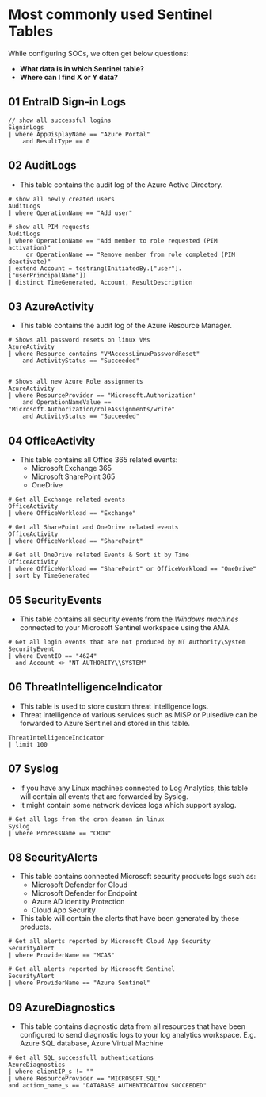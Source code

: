 # Most commonly used Sentinel Tables

While configuring SOCs, we often get below questions:

- **What data is in which Sentinel table?**
- **Where can I find X or Y data?**

## 01 EntraID Sign-in Logs

```
// show all successful logins
SigninLogs
| where AppDisplayName == "Azure Portal"
    and ResultType == 0
```

## 02 AuditLogs

- This table contains the audit log of the Azure Active Directory.

```
# show all newly created users
AuditLogs
| where OperationName == "Add user"

# show all PIM requests
AuditLogs
| where OperationName == "Add member to role requested (PIM activation)"
     or OperationName == "Remove member from role completed (PIM deactivate)"
| extend Account = tostring(InitiatedBy.["user"].["userPrincipalName"])
| distinct TimeGenerated, Account, ResultDescription
```

## 03 AzureActivity

- This table contains the audit log of the Azure Resource Manager.

```
# Shows all password resets on linux VMs
AzureActivity
| where Resource contains "VMAccessLinuxPasswordReset"
    and ActivityStatus == "Succeeded"


# Shows all new Azure Role assignments
AzureActivity
| where ResourceProvider == "Microsoft.Authorization'
    and OperationNameValue == "Microsoft.Authorization/roleAssignments/write"
    and ActivityStatus == "Succeeded"

```

## 04 OfficeActivity

- This table contains all Office 365 related events:
  - Microsoft Exchange 365
  - Microsoft SharePoint 365
  - OneDrive

```
# Get all Exchange related events
OfficeActivity
| where OfficeWorkload == "Exchange"

# Get all SharePoint and OneDrive related events
OfficeActivity
| where OfficeWorkload == "SharePoint"

# Get all OneDrive related Events & Sort it by Time
OfficeActivity
| where OfficeWorkload == "SharePoint" or OfficeWorkload == "OneDrive"
| sort by TimeGenerated

```

## 05 SecurityEvents

- This table contains all security events from the _Windows machines_ connected to your Microsoft Sentinel workspace using the AMA.

```
# Get all login events that are not produced by NT Authority\System
SecurityEvent
| where EventID == "4624"
  and Account <> "NT AUTHORITY\\SYSTEM"

```

## 06 ThreatIntelligenceIndicator

- This table is used to store custom threat intelligence logs.
- Threat intelligence of various services such as MISP or Pulsedive can be forwarded to Azure Sentinel and stored in this table.

```
ThreatIntelligenceIndicator
| limit 100
```

## 07 Syslog

- If you have any Linux machines connected to Log Analytics, this table will contain all events that are forwarded by Syslog.
- It might contain some network devices logs which support syslog.

```
# Get all logs from the cron deamon in linux
Syslog
| where ProcessName == "CRON"
```

## 08 SecurityAlerts

- This table contains connected Microsoft security products logs such as:
  - Microsoft Defender for Cloud
  - Microsoft Defender for Endpoint
  - Azure AD Identity Protection
  - Cloud App Security
- This table will contain the alerts that have been generated by these products.

```
# Get all alerts reported by Microsoft Cloud App Security
SecurityAlert
| where ProviderName == "MCAS"

# Get all alerts reported by Microsoft Sentinel
SecurityAlert
| where ProviderName == "Azure Sentinel"

```

## 09 AzureDiagnostics

- This table contains diagnostic data from all resources that have been configured to send diagnostic logs to your log analytics workspace. E.g. Azure SQL database, Azure Virtual Machine

```
# Get all SQL successfull authentications
AzureDiagnostics
| where clientIP_s != ""
| where ResourceProvider == "MICROSOFT.SQL"
and action_name_s == "DATABASE AUTHENTICATION SUCCEEDED"

```
